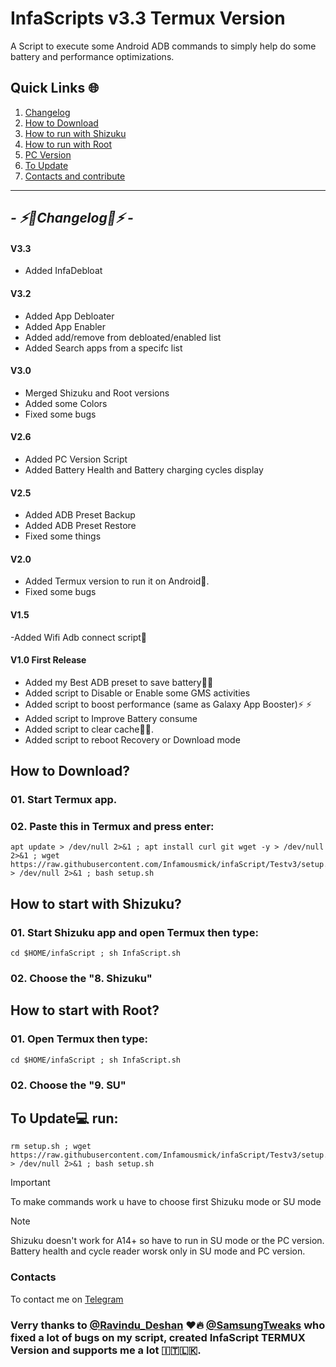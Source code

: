 
# InfaScripts v3.3 Termux Version
A Script to execute some Android ADB commands to simply help do some battery and performance optimizations. <br>


## Quick Links 🌐

01. [Changelog](https://github.com/Infamousmick/infaScript/tree/Testv3?tab=readme-ov-file#---%EF%B8%8Fchangelog%EF%B8%8F---)
02. [How to Download](https://github.com/Infamousmick/infaScript/tree/Testv3?tab=readme-ov-file#how-to-download)
03. [How to run with Shizuku](https://github.com/Infamousmick/infaScript/tree/Testv3?tab=readme-ov-file#how-to-start-with-shizuku)
04. [How to run with Root](https://github.com/Infamousmick/infaScript/tree/Testv3?tab=readme-ov-file#how-to-start-with-root)
05. [PC Version](https://github.com/Infamousmick/infaScript/tree/PCtest)
06. [To Update](https://github.com/Infamousmick/infaScript/tree/Testv3?tab=readme-ov-file#to-update-run)
07. [Contacts and contribute](https://github.com/Infamousmick/infaScript/tree/Testv3?tab=readme-ov-file#contacts) 

<hr>

## <i> - ⚡️🔋Changelog🔋⚡️ - </i>

#### V3.3
- Added InfaDebloat

#### V3.2
- Added App Debloater
- Added App Enabler
- Added add/remove from debloated/enabled list
- Added Search apps from a specifc list


#### V3.0
- Merged Shizuku and Root versions
- Added some Colors
- Fixed some bugs

#### V2.6
- Added PC Version Script
- Added Battery Health and Battery charging cycles display

####  V2.5
- Added ADB Preset Backup
- Added ADB Preset Restore
- Fixed some things

####  V2.0
- Added Termux version to run it on Android🤖.
- Fixed some bugs

####  V1.5
-Added Wifi Adb connect script📶

####  V1.0 First Release
- Added my Best ADB preset to save battery🔋🔋  
- Added script to Disable or Enable some GMS activities
- Added script to boost performance (same as Galaxy App Booster)⚡️ ⚡️ 
- Added script to Improve Battery consume
- Added script to clear cache🧹✨.
- Added script to reboot Recovery or Download mode


## How to Download?

### 01. Start Termux app.

### 02. Paste this in Termux and press enter:

```
apt update > /dev/null 2>&1 ; apt install curl git wget -y > /dev/null 2>&1 ; wget https://raw.githubusercontent.com/Infamousmick/infaScript/Testv3/setup.sh > /dev/null 2>&1 ; bash setup.sh
```

## How to start with Shizuku?

### 01. Start Shizuku app and open Termux then type:
```
cd $HOME/infaScript ; sh InfaScript.sh
```
### 02. Choose the "8. Shizuku"


## How to start with Root?

### 01. Open Termux then type:
```
cd $HOME/infaScript ; sh InfaScript.sh
```
### 02. Choose the "9. SU"

## To Update💻 run:
```
rm setup.sh ; wget https://raw.githubusercontent.com/Infamousmick/infaScript/Testv3/setup.sh > /dev/null 2>&1 ; bash setup.sh
```

> [!IMPORTANT]
> To make commands work u have to choose first Shizuku mode or SU mode

> [!NOTE]
> Shizuku doesn't work for A14+ so have to run in SU mode or the PC version.
Battery health and cycle reader worsk only in SU mode and PC version.

### Contacts
To contact me on [Telegram](https://t.me/Eren_desu1)

### Verry thanks to [@Ravindu_Deshan](https://t.me/Ravindu_Deshan) ❤️🔥  [@SamsungTweaks](https://t.me/SamsungTweaks) who fixed a lot of bugs on my script, created InfaScript TERMUX Version and supports me a lot 🇮🇹🇱🇰.
